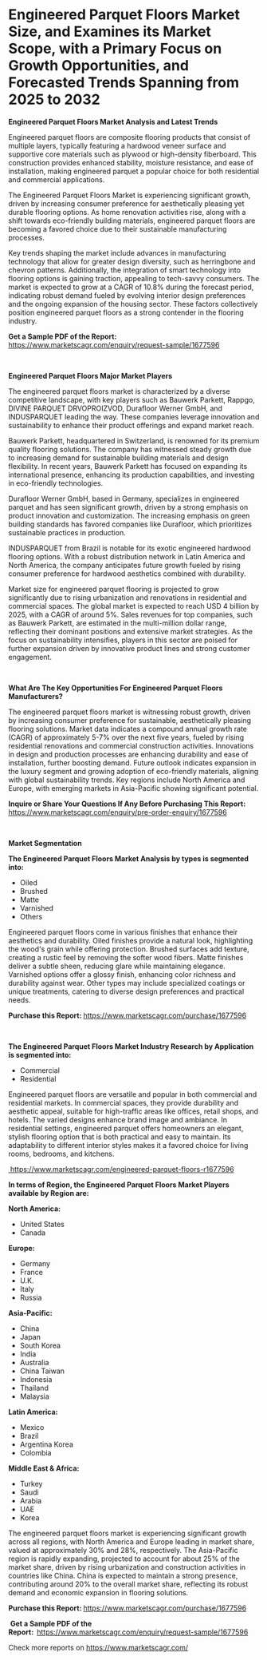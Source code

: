 <p><h1>Engineered Parquet Floors Market Size, and Examines its Market Scope, with a Primary Focus on Growth Opportunities, and Forecasted Trends Spanning from 2025 to 2032</h1></p><p><strong>Engineered Parquet Floors Market Analysis and Latest Trends</strong></p>
<p><p>Engineered parquet floors are composite flooring products that consist of multiple layers, typically featuring a hardwood veneer surface and supportive core materials such as plywood or high-density fiberboard. This construction provides enhanced stability, moisture resistance, and ease of installation, making engineered parquet a popular choice for both residential and commercial applications. </p><p>The Engineered Parquet Floors Market is experiencing significant growth, driven by increasing consumer preference for aesthetically pleasing yet durable flooring options. As home renovation activities rise, along with a shift towards eco-friendly building materials, engineered parquet floors are becoming a favored choice due to their sustainable manufacturing processes. </p><p>Key trends shaping the market include advances in manufacturing technology that allow for greater design diversity, such as herringbone and chevron patterns. Additionally, the integration of smart technology into flooring options is gaining traction, appealing to tech-savvy consumers. The market is expected to grow at a CAGR of 10.8% during the forecast period, indicating robust demand fueled by evolving interior design preferences and the ongoing expansion of the housing sector. These factors collectively position engineered parquet floors as a strong contender in the flooring industry.</p></p>
<p><strong>Get a Sample PDF of the Report:&nbsp;</strong> <a href="https://www.marketscagr.com/enquiry/request-sample/1677596?utm_campaign=2233&utm_medium=2&utm_source=Github&utm_content=ia&utm_term=30012025&utm_id=engineered-parquet-floors">https://www.marketscagr.com/enquiry/request-sample/1677596</a></p>
<p>&nbsp;</p>
<p><strong>Engineered Parquet Floors Major Market Players</strong></p>
<p><p>The engineered parquet floors market is characterized by a diverse competitive landscape, with key players such as Bauwerk Parkett, Rappgo, DIVINE PARQUET DRVOPROIZVOD, Durafloor Werner GmbH, and INDUSPARQUET leading the way. These companies leverage innovation and sustainability to enhance their product offerings and expand market reach.</p><p>Bauwerk Parkett, headquartered in Switzerland, is renowned for its premium quality flooring solutions. The company has witnessed steady growth due to increasing demand for sustainable building materials and design flexibility. In recent years, Bauwerk Parkett has focused on expanding its international presence, enhancing its production capabilities, and investing in eco-friendly technologies.</p><p>Durafloor Werner GmbH, based in Germany, specializes in engineered parquet and has seen significant growth, driven by a strong emphasis on product innovation and customization. The increasing emphasis on green building standards has favored companies like Durafloor, which prioritizes sustainable practices in production. </p><p>INDUSPARQUET from Brazil is notable for its exotic engineered hardwood flooring options. With a robust distribution network in Latin America and North America, the company anticipates future growth fueled by rising consumer preference for hardwood aesthetics combined with durability.</p><p>Market size for engineered parquet flooring is projected to grow significantly due to rising urbanization and renovations in residential and commercial spaces. The global market is expected to reach USD 4 billion by 2025, with a CAGR of around 5%. Sales revenues for top companies, such as Bauwerk Parkett, are estimated in the multi-million dollar range, reflecting their dominant positions and extensive market strategies. As the focus on sustainability intensifies, players in this sector are poised for further expansion driven by innovative product lines and strong customer engagement.</p></p>
<p>&nbsp;</p>
<p><strong>What Are The Key Opportunities For Engineered Parquet Floors Manufacturers?</strong></p>
<p><p>The engineered parquet floors market is witnessing robust growth, driven by increasing consumer preference for sustainable, aesthetically pleasing flooring solutions. Market data indicates a compound annual growth rate (CAGR) of approximately 5-7% over the next five years, fueled by rising residential renovations and commercial construction activities. Innovations in design and production processes are enhancing durability and ease of installation, further boosting demand. Future outlook indicates expansion in the luxury segment and growing adoption of eco-friendly materials, aligning with global sustainability trends. Key regions include North America and Europe, with emerging markets in Asia-Pacific showing significant potential.</p></p>
<p><strong>Inquire or Share Your Questions If Any Before Purchasing This Report:</strong> <a href="https://www.marketscagr.com/enquiry/pre-order-enquiry/1677596?utm_campaign=2233&utm_medium=2&utm_source=Github&utm_content=ia&utm_term=30012025&utm_id=engineered-parquet-floors">https://www.marketscagr.com/enquiry/pre-order-enquiry/1677596</a></p>
<p>&nbsp;</p>
<p><strong>Market Segmentation</strong></p>
<p><strong>The Engineered Parquet Floors Market Analysis by types is segmented into:</strong></p>
<p><ul><li>Oiled</li><li>Brushed</li><li>Matte</li><li>Varnished</li><li>Others</li></ul></p>
<p><p>Engineered parquet floors come in various finishes that enhance their aesthetics and durability. Oiled finishes provide a natural look, highlighting the wood's grain while offering protection. Brushed surfaces add texture, creating a rustic feel by removing the softer wood fibers. Matte finishes deliver a subtle sheen, reducing glare while maintaining elegance. Varnished options offer a glossy finish, enhancing color richness and durability against wear. Other types may include specialized coatings or unique treatments, catering to diverse design preferences and practical needs.</p></p>
<p><strong>Purchase this Report:&nbsp;</strong><a href="https://www.marketscagr.com/purchase/1677596?utm_campaign=2233&utm_medium=2&utm_source=Github&utm_content=ia&utm_term=30012025&utm_id=engineered-parquet-floors">https://www.marketscagr.com/purchase/1677596</a></p>
<p>&nbsp;</p>
<p><strong>The Engineered Parquet Floors Market Industry Research by Application is segmented into:</strong></p>
<p><ul><li>Commercial</li><li>Residential</li></ul></p>
<p><p>Engineered parquet floors are versatile and popular in both commercial and residential markets. In commercial spaces, they provide durability and aesthetic appeal, suitable for high-traffic areas like offices, retail shops, and hotels. The varied designs enhance brand image and ambiance. In residential settings, engineered parquet offers homeowners an elegant, stylish flooring option that is both practical and easy to maintain. Its adaptability to different interior styles makes it a favored choice for living rooms, bedrooms, and kitchens.</p></p>
<p><a href="https://www.marketscagr.com/engineered-parquet-floors-r1677596?utm_campaign=2233&utm_medium=2&utm_source=Github&utm_content=ia&utm_term=30012025&utm_id=engineered-parquet-floors">&nbsp;https://www.marketscagr.com/engineered-parquet-floors-r1677596</a></p>
<p><strong>In terms of Region, the Engineered Parquet Floors Market Players available by Region are:</strong></p>
<p>
    <p> <strong> North America: </strong>
        <ul>
            <li>United States</li>
            <li>Canada</li>
        </ul>
        </p> 
    <p> <strong> Europe: </strong>
        <ul>
            <li>Germany</li>
            <li>France</li>
            <li>U.K.</li>
            <li>Italy</li>
            <li>Russia</li>
        </ul>
        </p> 
    <p> <strong> Asia-Pacific: </strong>
        <ul>
            <li>China</li>
            <li>Japan</li>
            <li>South Korea</li>
            <li>India</li>
            <li>Australia</li>
            <li>China Taiwan</li>
            <li>Indonesia</li>
            <li>Thailand</li>
            <li>Malaysia</li>
        </ul>
        </p> 
    <p> <strong> Latin America: </strong>
        <ul>
            <li>Mexico</li>
            <li>Brazil</li>
            <li>Argentina Korea</li>
            <li>Colombia</li>
        </ul>
        </p> 
    <p> <strong> Middle East & Africa: </strong>
        <ul>
            <li>Turkey</li>
            <li>Saudi</li>
            <li>Arabia</li>
            <li>UAE</li>
            <li>Korea</li>
        </ul>
    </p>
    </p>
<p><p>The engineered parquet floors market is experiencing significant growth across all regions, with North America and Europe leading in market share, valued at approximately 30% and 28%, respectively. The Asia-Pacific region is rapidly expanding, projected to account for about 25% of the market share, driven by rising urbanization and construction activities in countries like China. China is expected to maintain a strong presence, contributing around 20% to the overall market share, reflecting its robust demand and economic expansion in flooring solutions.</p></p>
<p><strong>Purchase this Report: </strong><a href="https://www.marketscagr.com/purchase/1677596?utm_campaign=2233&utm_medium=2&utm_source=Github&utm_content=ia&utm_term=30012025&utm_id=engineered-parquet-floors">https://www.marketscagr.com/purchase/1677596</a></p>
<p>&nbsp;<strong>Get a Sample PDF of the Report:&nbsp;&nbsp;</strong><a href="https://www.marketscagr.com/enquiry/request-sample/1677596?utm_campaign=2233&utm_medium=2&utm_source=Github&utm_content=ia&utm_term=30012025&utm_id=engineered-parquet-floors">https://www.marketscagr.com/enquiry/request-sample/1677596</a></p>
<p><strong></strong></p>
<p>Check more reports on <a href="https://www.marketscagr.com/?utm_campaign=2233&utm_medium=2&utm_source=Github&utm_content=ia&utm_term=30012025&utm_id=engineered-parquet-floors">https://www.marketscagr.com/</a></p>